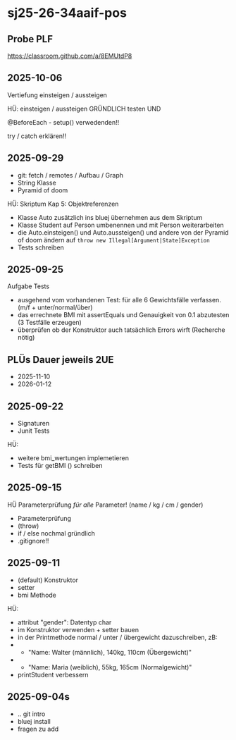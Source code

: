 # sj25-26-34aaif-pos

## Probe PLF

<https://classroom.github.com/a/8EMUtdP8>

## 2025-10-06

Vertiefung einsteigen / aussteigen

HÜ: einsteigen / aussteigen GRÜNDLICH testen UND

@BeforeEach - setup() verwedenden!!


try / catch erklären!!

## 2025-09-29

- git: fetch / remotes / Aufbau / Graph
- String Klasse
- Pyramid of doom

HÜ: Skriptum Kap 5: Objektreferenzen

- Klasse Auto zusätzlich ins bluej übernehmen aus dem Skriptum
- Klasse Student auf Person umbenennen und mit Person weiterarbeiten
- die Auto.einsteigen() und Auto.aussteigen() und andere von der Pyramid of doom ändern auf `throw new Illegal[Argument|State]Exception`
- Tests schreiben

## 2025-09-25

Aufgabe Tests

- ausgehend vom vorhandenen Test: für alle 6 Gewichtsfälle verfassen. (m/f + unter/normal/über)
- das errechnete BMI mit assertEquals und Genauigkeit von 0.1 abzutesten (3 Testfälle erzeugen)
- überprüfen ob der Konstruktor auch tatsächlich Errors wirft (Recherche nötig)

## PLÜs Dauer jeweils 2UE

- 2025-11-10
- 2026-01-12

## 2025-09-22

- Signaturen
- Junit Tests

HÜ:

- weitere bmi_wertungen implemetieren
- Tests für getBMI () schreiben

## 2025-09-15

HÜ Parameterprüfung *für alle* Parameter! (name / kg / cm / gender)

- Parameterprüfung
- (throw)
- if / else nochmal gründlich
- .gitignore!!

## 2025-09-11

- (default) Konstruktor
- setter
- bmi Methode

HÜ:

- attribut "gender": Datentyp char
- im Konstruktor verwenden + setter bauen
- in der Printmethode normal / unter / übergewicht dazuschreiben, zB:
- - "Name: Walter (männlich), 140kg, 110cm (Übergewicht)"
- - "Name: Maria (weiblich), 55kg, 165cm (Normalgewicht)"
- printStudent verbessern

## 2025-09-04s

- .. git intro
- bluej install
- fragen zu add
